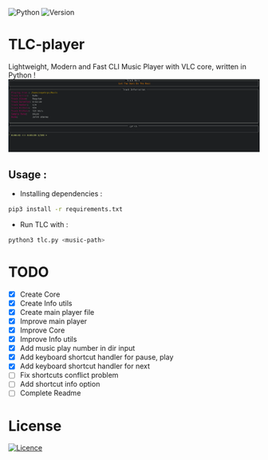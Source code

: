 ![Python](https://img.shields.io/badge/python-3670A0?style=for-the-badge&logo=python&logoColor=ffdd54) 
![Version](https://img.shields.io/badge/version-0.1.0-blue)  


# TLC-player
Lightweight, Modern and Fast CLI Music Player with VLC core, written in Python !
![picture](https://github.com/SepehrRasouli/Tlc-player/blob/main/pictures/0.png)

## Usage :
* Installing dependencies :
```bash
pip3 install -r requirements.txt
```
* Run TLC with :
```bash 
python3 tlc.py <music-path>
```

# TODO
- [X] Create Core
- [X] Create Info utils
- [X] Create main player file
- [X] Improve main player
- [X] Improve Core
- [X] Improve Info utils
- [X] Add music play number in dir input
- [X] Add keyboard shortcut handler for pause, play
- [X] Add keyboard shortcut handler for next
- [ ] Fix shortcuts conflict problem
- [ ] Add shortcut info option
- [ ] Complete Readme

# License
[![Licence](https://img.shields.io/github/license/Ileriayo/markdown-badges?style=for-the-badge)](./LICENSE)

